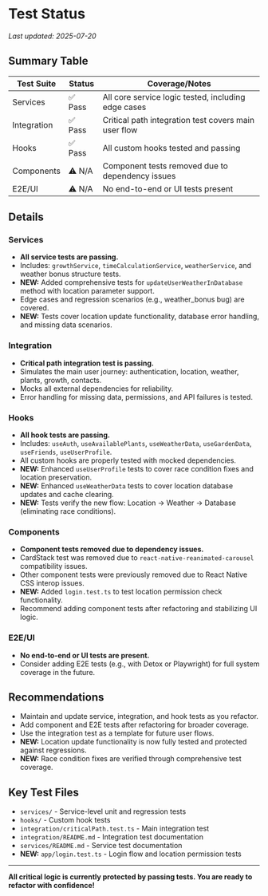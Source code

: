# Test Status

_Last updated: 2025-07-20_

## Summary Table

| Test Suite  | Status  | Coverage/Notes                                       |
| ----------- | ------- | ---------------------------------------------------- |
| Services    | ✅ Pass | All core service logic tested, including edge cases  |
| Integration | ✅ Pass | Critical path integration test covers main user flow |
| Hooks       | ✅ Pass | All custom hooks tested and passing                  |
| Components  | ⚠️ N/A  | Component tests removed due to dependency issues     |
| E2E/UI      | ⚠️ N/A  | No end-to-end or UI tests present                    |

## Details

### Services

- **All service tests are passing.**
- Includes: `growthService`, `timeCalculationService`, `weatherService`, and weather bonus structure tests.
- **NEW:** Added comprehensive tests for `updateUserWeatherInDatabase` method with location parameter support.
- Edge cases and regression scenarios (e.g., weather_bonus bug) are covered.
- **NEW:** Tests cover location update functionality, database error handling, and missing data scenarios.

### Integration

- **Critical path integration test is passing.**
- Simulates the main user journey: authentication, location, weather, plants, growth, contacts.
- Mocks all external dependencies for reliability.
- Error handling for missing data, permissions, and API failures is tested.

### Hooks

- **All hook tests are passing.**
- Includes: `useAuth`, `useAvailablePlants`, `useWeatherData`, `useGardenData`, `useFriends`, `useUserProfile`.
- All custom hooks are properly tested with mocked dependencies.
- **NEW:** Enhanced `useUserProfile` tests to cover race condition fixes and location preservation.
- **NEW:** Enhanced `useWeatherData` tests to cover location database updates and cache clearing.
- **NEW:** Tests verify the new flow: Location → Weather → Database (eliminating race conditions).

### Components

- **Component tests removed due to dependency issues.**
- CardStack test was removed due to `react-native-reanimated-carousel` compatibility issues.
- Other component tests were previously removed due to React Native CSS interop issues.
- **NEW:** Added `login.test.ts` to test location permission check functionality.
- Recommend adding component tests after refactoring and stabilizing UI logic.

### E2E/UI

- **No end-to-end or UI tests are present.**
- Consider adding E2E tests (e.g., with Detox or Playwright) for full system coverage in the future.

## Recommendations

- Maintain and update service, integration, and hook tests as you refactor.
- Add component and E2E tests after refactoring for broader coverage.
- Use the integration test as a template for future user flows.
- **NEW:** Location update functionality is now fully tested and protected against regressions.
- **NEW:** Race condition fixes are verified through comprehensive test coverage.

## Key Test Files

- `services/` - Service-level unit and regression tests
- `hooks/` - Custom hook tests
- `integration/criticalPath.test.ts` - Main integration test
- `integration/README.md` - Integration test documentation
- `services/README.md` - Service test documentation
- **NEW:** `app/login.test.ts` - Login flow and location permission tests

---

**All critical logic is currently protected by passing tests. You are ready to refactor with confidence!**
